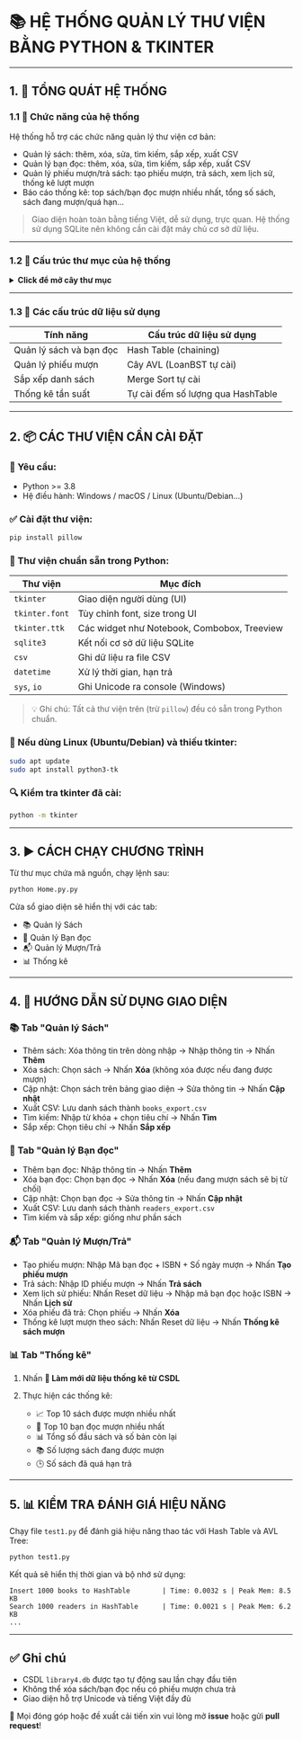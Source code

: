 # 📚 HỆ THỐNG QUẢN LÝ THƯ VIỆN BẰNG PYTHON & TKINTER

---

## 1. 🧾 TỔNG QUÁT HỆ THỐNG

### 1.1 🎯 Chức năng của hệ thống

Hệ thống hỗ trợ các chức năng quản lý thư viện cơ bản:

* Quản lý sách: thêm, xóa, sửa, tìm kiếm, sắp xếp, xuất CSV
* Quản lý bạn đọc: thêm, xóa, sửa, tìm kiếm, sắp xếp, xuất CSV
* Quản lý phiếu mượn/trả sách: tạo phiếu mượn, trả sách, xem lịch sử, thống kê lượt mượn
* Báo cáo thống kê: top sách/bạn đọc mượn nhiều nhất, tổng số sách, sách đang mượn/quá hạn...

> Giao diện hoàn toàn bằng tiếng Việt, dễ sử dụng, trực quan. Hệ thống sử dụng SQLite nên không cần cài đặt máy chủ cơ sở dữ liệu.

---

### 1.2 📁 Cấu trúc thư mục của hệ thống

<details>
<summary><strong>Click để mở cây thư mục</strong></summary>

```plaintext
project/
├── Home.py.py             # Chạy chính để khởi động giao diện
├── ui_books.py            # Giao diện và xử lý quản lý sách (dùng HashTable)
├── ui_readers.py          # Giao diện và xử lý bạn đọc (dùng HashTable)
├── ui_loans.py            # Giao diện và xử lý phiếu mượn (dùng AVL Tree)
├── ui_statistics.py       # Thống kê và báo cáo (dùng HashTable + thuật toán tự cài)
├── test1.py               # Kiểm tra, đánh giá hiệu năng hệ thống
├── library4.db            # CSDL SQLite (tự tạo sau lần chạy đầu tiên)
└── README.md              # File hướng dẫn (chính là file này)
```

</details>

---

### 1.3 🧠 Các cấu trúc dữ liệu sử dụng

| Tính năng               | Cấu trúc dữ liệu sử dụng          |
| ----------------------- | --------------------------------- |
| Quản lý sách và bạn đọc | Hash Table (chaining)             |
| Quản lý phiếu mượn      | Cây AVL (LoanBST tự cài)          |
| Sắp xếp danh sách       | Merge Sort tự cài                 |
| Thống kê tần suất       | Tự cài đếm số lượng qua HashTable |

---

## 2. 📦 CÁC THƯ VIỆN CẦN CÀI ĐẶT

### 📌 Yêu cầu:

* Python >= 3.8
* Hệ điều hành: Windows / macOS / Linux (Ubuntu/Debian...)

### ✅ Cài đặt thư viện:

```bash
pip install pillow
```

### 🧰 Thư viện chuẩn sẵn trong Python:

| Thư viện       | Mục đích                                    |
| -------------- | ------------------------------------------- |
| `tkinter`      | Giao diện người dùng (UI)                   |
| `tkinter.font` | Tùy chỉnh font, size trong UI               |
| `tkinter.ttk`  | Các widget như Notebook, Combobox, Treeview |
| `sqlite3`      | Kết nối cơ sở dữ liệu SQLite                |
| `csv`          | Ghi dữ liệu ra file CSV                     |
| `datetime`     | Xử lý thời gian, hạn trả                    |
| `sys`, `io`    | Ghi Unicode ra console (Windows)            |

> 💡 Ghi chú: Tất cả thư viện trên (trừ `pillow`) đều có sẵn trong Python chuẩn.

### 🐧 Nếu dùng Linux (Ubuntu/Debian) và thiếu tkinter:

```bash
sudo apt update
sudo apt install python3-tk
```

### 🔍 Kiểm tra tkinter đã cài:

```bash
python -m tkinter
```

---

## 3. ▶️ CÁCH CHẠY CHƯƠNG TRÌNH

Từ thư mục chứa mã nguồn, chạy lệnh sau:

```bash
python Home.py.py
```

Cửa sổ giao diện sẽ hiển thị với các tab:

* 📚 Quản lý Sách
* 👥 Quản lý Bạn đọc
* 📬 Quản lý Mượn/Trả
* 📊 Thống kê

---

## 4. 🧭 HƯỚNG DẪN SỬ DỤNG GIAO DIỆN

### 📚 Tab "Quản lý Sách"

* Thêm sách: Xóa thông tin trên dòng nhập → Nhập thông tin → Nhấn **Thêm**
* Xóa sách: Chọn sách → Nhấn **Xóa** (không xóa được nếu đang được mượn)
* Cập nhật: Chọn sách trên bảng giao diện → Sửa thông tin → Nhấn **Cập nhật**
* Xuất CSV: Lưu danh sách thành `books_export.csv`
* Tìm kiếm: Nhập từ khóa + chọn tiêu chí → Nhấn **Tìm**
* Sắp xếp: Chọn tiêu chí → Nhấn **Sắp xếp**

### 👥 Tab "Quản lý Bạn đọc"

* Thêm bạn đọc: Nhập thông tin → Nhấn **Thêm**
* Xóa bạn đọc: Chọn bạn đọc → Nhấn **Xóa** (nếu đang mượn sách sẽ bị từ chối)
* Cập nhật: Chọn bạn đọc → Sửa thông tin → Nhấn **Cập nhật**
* Xuất CSV: Lưu danh sách thành `readers_export.csv`
* Tìm kiếm và sắp xếp: giống như phần sách

### 📬 Tab "Quản lý Mượn/Trả"

* Tạo phiếu mượn: Nhập Mã bạn đọc + ISBN + Số ngày mượn → Nhấn **Tạo phiếu mượn**
* Trả sách: Nhập ID phiếu mượn → Nhấn **Trả sách**
* Xem lịch sử phiếu: Nhấn Reset dữ liệu → Nhập mã bạn đọc hoặc ISBN → Nhấn **Lịch sử**
* Xóa phiếu đã trả: Chọn phiếu → Nhấn **Xóa**
* Thống kê lượt mượn theo sách: Nhấn Reset dữ liệu → Nhấn **Thống kê sách mượn**

### 📊 Tab "Thống kê"

1. Nhấn **🔄 Làm mới dữ liệu thống kê từ CSDL**
2. Thực hiện các thống kê:

   * 📈 Top 10 sách được mượn nhiều nhất
   * 👤 Top 10 bạn đọc mượn nhiều nhất
   * 📊 Tổng số đầu sách và số bản còn lại
   * 📚 Số lượng sách đang được mượn
   * 🕒 Số sách đã quá hạn trả

---

## 5. 📊 KIỂM TRA ĐÁNH GIÁ HIỆU NĂNG

Chạy file `test1.py` để đánh giá hiệu năng thao tác với Hash Table và AVL Tree:

```bash
python test1.py
```

Kết quả sẽ hiển thị thời gian và bộ nhớ sử dụng:

```
Insert 1000 books to HashTable        | Time: 0.0032 s | Peak Mem: 8.5 KB
Search 1000 readers in HashTable      | Time: 0.0021 s | Peak Mem: 6.2 KB
...
```

---

## ✅ Ghi chú

* CSDL `library4.db` được tạo tự động sau lần chạy đầu tiên
* Không thể xóa sách/bạn đọc nếu có phiếu mượn chưa trả
* Giao diện hỗ trợ Unicode và tiếng Việt đầy đủ

📌 Mọi đóng góp hoặc đề xuất cải tiến xin vui lòng mở **issue** hoặc gửi **pull request**!
